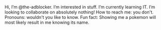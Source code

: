 Hi, I’m @the-adblocker.
I’m interested in stuff.
I’m currently learning IT.
I’m looking to collaborate on absolutely nothing!
How to reach me: you don't.
Pronouns: wouldn't you like to know.
Fun fact: Showing me a pokemon will most likely result in me knowing its name.

<!---
the-adblocker/the-adblocker is a ✨ special ✨ repository because its `README.md` (this file) appears on your GitHub profile.
You can click the Preview link to take a look at your changes.
--->
